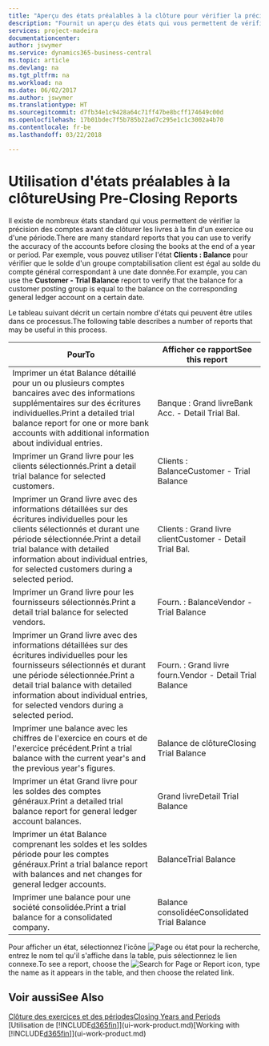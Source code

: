 ```yaml
---
title: "Aperçu des états préalables à la clôture pour vérifier la précision de compte | Microsoft Docs"
description: "Fournit un aperçu des états qui vous permettent de vérifier la précision des comptes avant de clôturer les livres à la fin d'un exercice ou d'une période."
services: project-madeira
documentationcenter: 
author: jswymer
ms.service: dynamics365-business-central
ms.topic: article
ms.devlang: na
ms.tgt_pltfrm: na
ms.workload: na
ms.date: 06/02/2017
ms.author: jswymer
ms.translationtype: HT
ms.sourcegitcommit: d7fb34e1c9428a64c71ff47be8bcff174649c00d
ms.openlocfilehash: 17b01bdec7f5b785b22ad7c295e1c1c3002a4b70
ms.contentlocale: fr-be
ms.lasthandoff: 03/22/2018

---
```

# <a name="using-pre-closing-reports"></a><span data-ttu-id="3bfda-103">Utilisation d'états préalables à la clôture</span><span class="sxs-lookup"><span data-stu-id="3bfda-103">Using Pre-Closing Reports</span></span>
<span data-ttu-id="3bfda-104">Il existe de nombreux états standard qui vous permettent de vérifier la précision des comptes avant de clôturer les livres à la fin d'un exercice ou d'une période.</span><span class="sxs-lookup"><span data-stu-id="3bfda-104">There are many standard reports that you can use to verify the accuracy of the accounts before closing the books at the end of a year or period.</span></span> <span data-ttu-id="3bfda-105">Par exemple, vous pouvez utiliser l'état **Clients : Balance** pour vérifier que le solde d'un groupe comptabilisation client est égal au solde du compte général correspondant à une date donnée.</span><span class="sxs-lookup"><span data-stu-id="3bfda-105">For example, you can use the **Customer - Trial Balance** report to verify that the balance for a customer posting group is equal to the balance on the corresponding general ledger account on a certain date.</span></span>

<span data-ttu-id="3bfda-106">Le tableau suivant décrit un certain nombre d'états qui peuvent être utiles dans ce processus.</span><span class="sxs-lookup"><span data-stu-id="3bfda-106">The following table describes a number of reports that may be useful in this process.</span></span>

| <span data-ttu-id="3bfda-107">Pour</span><span class="sxs-lookup"><span data-stu-id="3bfda-107">To</span></span> | <span data-ttu-id="3bfda-108">Afficher ce rapport</span><span class="sxs-lookup"><span data-stu-id="3bfda-108">See this report</span></span> |
| --- | --- |
| <span data-ttu-id="3bfda-109">Imprimer un état Balance détaillé pour un ou plusieurs comptes bancaires avec des informations supplémentaires sur des écritures individuelles.</span><span class="sxs-lookup"><span data-stu-id="3bfda-109">Print a detailed trial balance report for one or more bank accounts with additional information about individual entries.</span></span> |<span data-ttu-id="3bfda-110">Banque : Grand livre</span><span class="sxs-lookup"><span data-stu-id="3bfda-110">Bank Acc. - Detail Trial Bal.</span></span> |
| <span data-ttu-id="3bfda-111">Imprimer un Grand livre pour les clients sélectionnés.</span><span class="sxs-lookup"><span data-stu-id="3bfda-111">Print a detail trial balance for selected customers.</span></span> |<span data-ttu-id="3bfda-112">Clients : Balance</span><span class="sxs-lookup"><span data-stu-id="3bfda-112">Customer - Trial Balance</span></span> |
| <span data-ttu-id="3bfda-113">Imprimer un Grand livre avec des informations détaillées sur des écritures individuelles pour les clients sélectionnés et durant une période sélectionnée.</span><span class="sxs-lookup"><span data-stu-id="3bfda-113">Print a detail trial balance with detailed information about individual entries, for selected customers during a selected period.</span></span> |<span data-ttu-id="3bfda-114">Clients : Grand livre client</span><span class="sxs-lookup"><span data-stu-id="3bfda-114">Customer - Detail Trial Bal.</span></span> |
| <span data-ttu-id="3bfda-115">Imprimer un Grand livre pour les fournisseurs sélectionnés.</span><span class="sxs-lookup"><span data-stu-id="3bfda-115">Print a detail trial balance for selected vendors.</span></span> |<span data-ttu-id="3bfda-116">Fourn. : Balance</span><span class="sxs-lookup"><span data-stu-id="3bfda-116">Vendor - Trial Balance</span></span> |
| <span data-ttu-id="3bfda-117">Imprimer un Grand livre avec des informations détaillées sur des écritures individuelles pour les fournisseurs sélectionnés et durant une période sélectionnée.</span><span class="sxs-lookup"><span data-stu-id="3bfda-117">Print a detail trial balance with detailed information about individual entries, for selected vendors during a selected period.</span></span> |<span data-ttu-id="3bfda-118">Fourn. : Grand livre fourn.</span><span class="sxs-lookup"><span data-stu-id="3bfda-118">Vendor - Detail Trial Balance</span></span> |
| <span data-ttu-id="3bfda-119">Imprimer une balance avec les chiffres de l'exercice en cours et de l'exercice précédent.</span><span class="sxs-lookup"><span data-stu-id="3bfda-119">Print a trial balance with the current year's and the previous year's figures.</span></span> |<span data-ttu-id="3bfda-120">Balance de clôture</span><span class="sxs-lookup"><span data-stu-id="3bfda-120">Closing Trial Balance</span></span> |
| <span data-ttu-id="3bfda-121">Imprimer un état Grand livre pour les soldes des comptes généraux.</span><span class="sxs-lookup"><span data-stu-id="3bfda-121">Print a detailed trial balance report for general ledger account balances.</span></span> |<span data-ttu-id="3bfda-122">Grand livre</span><span class="sxs-lookup"><span data-stu-id="3bfda-122">Detail Trial Balance</span></span> |
| <span data-ttu-id="3bfda-123">Imprimer un état Balance comprenant les soldes et les soldes période pour les comptes généraux.</span><span class="sxs-lookup"><span data-stu-id="3bfda-123">Print a trial balance report with balances and net changes for general ledger accounts.</span></span> |<span data-ttu-id="3bfda-124">Balance</span><span class="sxs-lookup"><span data-stu-id="3bfda-124">Trial Balance</span></span> |
| <span data-ttu-id="3bfda-125">Imprimer une balance pour une société consolidée.</span><span class="sxs-lookup"><span data-stu-id="3bfda-125">Print a trial balance for a consolidated company.</span></span> |<span data-ttu-id="3bfda-126">Balance consolidée</span><span class="sxs-lookup"><span data-stu-id="3bfda-126">Consolidated Trial Balance</span></span> |

<span data-ttu-id="3bfda-127">Pour afficher un état, sélectionnez l'icône ![Page ou état pour la recherche](media/ui-search/search_small.png "icône Page ou état pour la recherche"), entrez le nom tel qu'il s'affiche dans la table, puis sélectionnez le lien connexe.</span><span class="sxs-lookup"><span data-stu-id="3bfda-127">To see a report, choose the ![Search for Page or Report](media/ui-search/search_small.png "Search for Page or Report icon") icon, type the name as it appears in the table, and then choose the related link.</span></span>

## <a name="see-also"></a><span data-ttu-id="3bfda-128">Voir aussi</span><span class="sxs-lookup"><span data-stu-id="3bfda-128">See Also</span></span>
[<span data-ttu-id="3bfda-129">Clôture des exercices et des périodes</span><span class="sxs-lookup"><span data-stu-id="3bfda-129">Closing Years and Periods</span></span>](year-close-years-periods.md)  
<span data-ttu-id="3bfda-130">[Utilisation de [!INCLUDE[d365fin](includes/d365fin_md.md)]](ui-work-product.md)</span><span class="sxs-lookup"><span data-stu-id="3bfda-130">[Working with [!INCLUDE[d365fin](includes/d365fin_md.md)]](ui-work-product.md)</span></span>



